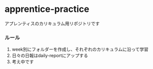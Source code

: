 # apprentice-practice
アプレンティスのカリキュラム用リポジトリです

### ルール
1. week別にフォルダーを作成し、それぞれのカリキュラムに沿って学習
2. 日々の日報はdaily-reportにアップする
3. 考え中です